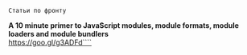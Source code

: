 `Статьи по фронту`

**A 10 minute primer to JavaScript modules, module formats, module loaders and module bundlers**<br>
https://goo.gl/g3ADFd````
